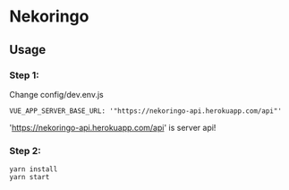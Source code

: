 # Nekoringo

## Usage

### Step 1:

Change config/dev.env.js

```
VUE_APP_SERVER_BASE_URL: '"https://nekoringo-api.herokuapp.com/api"'
```

'https://nekoringo-api.herokuapp.com/api' is server api!

### Step 2:

```
yarn install
yarn start
```
